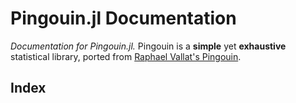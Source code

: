 # Pingouin.jl Documentation

*Documentation for Pingouin.jl.*
Pingouin is a **simple** yet **exhaustive** statistical library, ported from
[Raphael Vallat's Pingouin](https://pingouin-stats.org/).

## Index

```@index
```
